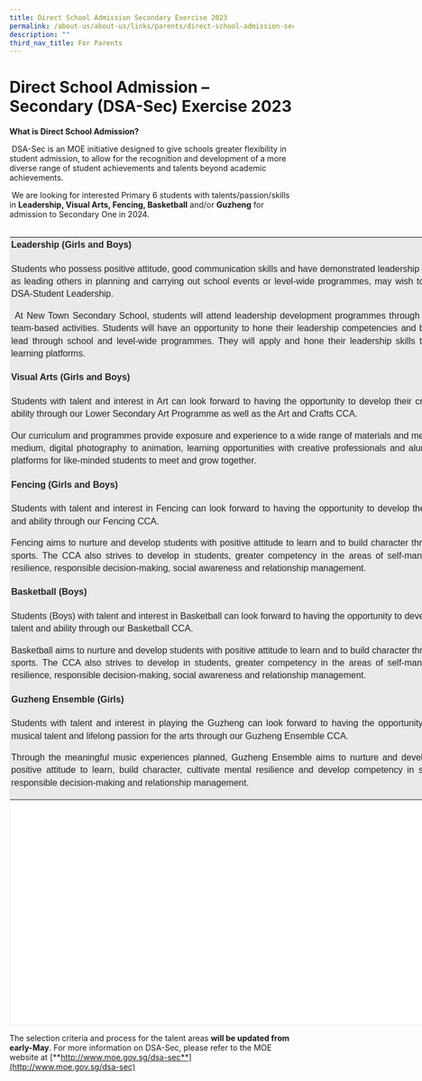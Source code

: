 ```yaml
---
title: Direct School Admission Secondary Exercise 2023
permalink: /about-us/about-us/links/parents/direct-school-admission-secondary-dsa-sec-exercise-2023/
description: ""
third_nav_title: For Parents
---
```

# Direct School Admission – Secondary (DSA-Sec) Exercise 2023


**What is Direct School Admission?**

&nbsp;DSA-Sec is an MOE initiative designed to give schools greater flexibility in student admission, to allow for the recognition and development of a more diverse range of student achievements and talents beyond academic achievements.

&nbsp;We are looking for interested Primary 6 students with talents/passion/skills in&nbsp;**Leadership, Visual Arts, Fencing, Basketball**&nbsp;and/or&nbsp;**Guzheng**&nbsp;for admission to Secondary One in 2024.
 
 <br>

<table style="margin: 0px; outline: 0px; padding: 0px; border: 1px solid rgb(234, 234, 234); color: rgb(56, 61, 81); font-family: &quot;Source Sans Pro&quot;, sans-serif; font-size: 16px; font-style: normal; font-variant-ligatures: normal; font-variant-caps: normal; font-weight: 400; letter-spacing: normal; orphans: 2; text-align: left; text-transform: none; white-space: normal; widows: 2; word-spacing: 0px; -webkit-text-stroke-width: 0px; background-color: rgb(255, 255, 255); text-decoration-thickness: initial; text-decoration-style: initial; text-decoration-color: initial; width: 857px; height: 1400px;" class="iveo_table ives_tab_1"><tbody style="margin: 0px; outline: 0px; padding: 0px;" class=""><tr style="margin: 0px; outline: 0px; padding: 0px;" class=""><td style="margin: 0px; outline: 0px; padding: 2px; text-align: center; background-color: rgb(234, 234, 234); color: rgb(34, 34, 34); width: 851px;" class="" width="616"><p style="margin: 0px 0px 1em; outline: 0px; padding: 0px; line-height: 22.4px; text-align: left;" class=""><strong style="margin: 0px; outline: 0px; padding: 0px;" class=""><span style="margin: 0px; outline: 0px; padding: 0px;" class="" lang="EN-SG">Leadership (Girls and Boys)</span></strong><span style="margin: 0px; outline: 0px; padding: 0px;" class=""></span></p></td></tr><tr style="margin: 0px; outline: 0px; padding: 0px;" class=""><td style="margin: 0px; outline: 0px; padding: 2px; text-align: center; background-color: rgb(234, 234, 234); color: rgb(34, 34, 34);" class="" width="616"><p style="margin: 0px 0px 1em; outline: 0px; padding: 0px; line-height: 22.4px; text-align: justify;" class=""><span style="margin: 0px; outline: 0px; padding: 0px;" class="">Students who possess positive attitude, good communication skills and have demonstrated leadership capabilities, such as leading others in planning and carrying out school events or level-wide programmes, may wish to take part in our DSA-Student Leadership.</span><span style="margin: 0px; outline: 0px; padding: 0px;" class=""></span></p><p style="margin: 0px 0px 1em; outline: 0px; padding: 0px; line-height: 22.4px; text-align: justify;" class=""><span style="margin: 0px; outline: 0px; padding: 0px;" class="">&nbsp;</span><span style="margin: 0px; outline: 0px; padding: 0px; text-align: center;">At New Town Secondary School, students will attend leadership development programmes through self-mastery and team-based activities.&nbsp;Students will have an opportunity to hone their leadership competencies and be empowered to lead through school and level-wide programmes. They will apply and hone their leadership skills through authentic learning platforms.</span><span style="margin: 0px; outline: 0px; padding: 0px; text-align: center;">&nbsp;</span></p></td></tr><tr style="margin: 0px; outline: 0px; padding: 0px;" class=""><td style="margin: 0px; outline: 0px; padding: 2px; text-align: center; background-color: rgb(234, 234, 234); color: rgb(34, 34, 34);" class="" width="616"><p style="margin: 0px 0px 1em; outline: 0px; padding: 0px; line-height: 22.4px; text-align: left;" class=""><b style="margin: 0px; outline: 0px; padding: 0px;" class=""><span style="margin: 0px; outline: 0px; padding: 0px;" class="">Visual Arts (Girls and Boys)</span></b><b style="margin: 0px; outline: 0px; padding: 0px;" class=""></b></p></td></tr><tr style="margin: 0px; outline: 0px; padding: 0px;" class=""><td style="margin: 0px; outline: 0px; padding: 2px; text-align: center; background-color: rgb(234, 234, 234); color: rgb(34, 34, 34);" class="" width="616"><p style="margin: 0px 0px 1em; outline: 0px; padding: 0px; line-height: 22.4px; text-align: justify;" class=""><span style="margin: 0px; outline: 0px; padding: 0px;" class="">Students with talent and interest in Art can look forward to having the opportunity to develop their creative talent and ability through our Lower Secondary Art Programme as well as the Art and Crafts CCA.&nbsp;</span></p><p style="margin: 0px 0px 1em; outline: 0px; padding: 0px; line-height: 22.4px; text-align: justify;" class="">Our curriculum and programmes provide exposure&nbsp;and experience to a wide range of materials and medium - dry to wet medium, digital photography to animation, learning opportunities with creative professionals and alumnus, as well as platforms for like-minded students to meet and grow together.&nbsp;</p></td></tr><tr style="margin: 0px; outline: 0px; padding: 0px;" class=""><td style="margin: 0px; outline: 0px; padding: 2px; text-align: center; background-color: rgb(234, 234, 234); color: rgb(34, 34, 34);" class="" width="616"><p style="margin: 0px 0px 1em; outline: 0px; padding: 0px; line-height: 22.4px; text-align: left;" class=""><b style="margin: 0px; outline: 0px; padding: 0px;" class=""><span style="margin: 0px; outline: 0px; padding: 0px;" class="" lang="EN-SG">Fencing (Girls and Boys)</span></b><span style="margin: 0px; outline: 0px; padding: 0px;" class=""></span></p></td></tr><tr style="margin: 0px; outline: 0px; padding: 0px;" class=""><td style="margin: 0px; outline: 0px; padding: 2px; text-align: center; background-color: rgb(234, 234, 234); color: rgb(34, 34, 34);" class="" width="616"><p style="margin: 0px 0px 1em; outline: 0px; padding: 0px; line-height: 22.4px; text-align: justify;" class=""><span style="margin: 0px; outline: 0px; padding: 0px;" class="">Students with talent and interest in Fencing can look forward to having the opportunity to develop their sporting talent and ability through our Fencing CCA.&nbsp;</span></p><p style="margin: 0px 0px 1em; outline: 0px; padding: 0px; line-height: 22.4px; text-align: justify;" class=""><span style="margin: 0px; outline: 0px; padding: 0px;" class="">Fencing aims to nurture and develop students with positive attitude to learn and to build character through competitive sports. The CCA also strives to develop in students, greater competency in the areas of self-management, mental resilience, responsible decision-making, social awareness and relationship management.</span></p></td></tr><tr style="margin: 0px; outline: 0px; padding: 0px;" class=""><td style="margin: 0px; outline: 0px; padding: 2px; text-align: center; background-color: rgb(234, 234, 234); color: rgb(34, 34, 34);" class="" width="616"><p style="margin: 0px 0px 1em; outline: 0px; padding: 0px; line-height: 22.4px; text-align: left;" class=""><b style="margin: 0px; outline: 0px; padding: 0px;" class=""><span style="margin: 0px; outline: 0px; padding: 0px;" class="">Basketball (Boys)</span></b><b style="margin: 0px; outline: 0px; padding: 0px;" class=""></b></p></td></tr><tr style="margin: 0px; outline: 0px; padding: 0px;" class=""><td style="margin: 0px; outline: 0px; padding: 2px; text-align: center; background-color: rgb(234, 234, 234); color: rgb(34, 34, 34);" class="" width="616"><p style="margin: 0px 0px 1em; outline: 0px; padding: 0px; line-height: 22.4px; text-align: justify;" class=""><span style="margin: 0px; outline: 0px; padding: 0px;" class="">Students (Boys) with talent and interest in Basketball can look forward to having the opportunity to develop their sporting talent and ability through our Basketball CCA.&nbsp;</span></p><p style="margin: 0px 0px 1em; outline: 0px; padding: 0px; line-height: 22.4px; text-align: justify;" class=""><span style="margin: 0px; outline: 0px; padding: 0px;" class="">Basketball aims to nurture and develop students with positive attitude to learn and to build character through competitive sports. The CCA also strives to develop in students, greater competency in the areas of self-management, mental resilience, responsible decision-making, social awareness and relationship management.</span></p></td></tr><tr style="margin: 0px; outline: 0px; padding: 0px;" class=""><td style="margin: 0px; outline: 0px; padding: 2px; text-align: center; background-color: rgb(234, 234, 234); color: rgb(34, 34, 34);" class="" width="616"><p style="margin: 0px 0px 1em; outline: 0px; padding: 0px; line-height: 22.4px; text-align: left;" class=""><b style="margin: 0px; outline: 0px; padding: 0px;" class=""><span style="margin: 0px; outline: 0px; padding: 0px;" class="">Guzheng Ensemble (Girls)</span></b><b style="margin: 0px; outline: 0px; padding: 0px;" class=""></b></p></td></tr><tr style="margin: 0px; outline: 0px; padding: 0px;" class=""><td style="margin: 0px; outline: 0px; padding: 2px; text-align: center; background-color: rgb(234, 234, 234); color: rgb(34, 34, 34);" class="" width="616"><p style="margin: 0px 0px 1em; outline: 0px; padding: 0px; line-height: 22.4px; text-align: justify;" class=""><span style="margin: 0px; outline: 0px; padding: 0px;" class="">Students with talent and interest in playing the Guzheng can look forward to having the opportunity to develop their musical talent and lifelong passion for the arts through our Guzheng Ensemble CCA.&nbsp;</span></p><p style="margin: 0px 0px 1em; outline: 0px; padding: 0px; line-height: 22.4px; text-align: justify;" class=""><span style="margin: 0px; outline: 0px; padding: 0px;" class="">Through the meaningful music experiences planned,<span>&nbsp;</span></span><span style="margin: 0px; outline: 0px; padding: 0px;" class="">Guzheng Ensemble aims to nurture and develop students with positive attitude to learn, build character, cultivate mental resilience and develop competency in self-management, responsible decision-making and relationship management.</span><span style="margin: 0px; outline: 0px; padding: 0px; text-align: center;">&nbsp;</span></p></td></tr></tbody></table>

The selection criteria and process for the talent areas&nbsp;**will be updated from early-May**. For more information on DSA-Sec, please refer to the MOE website at&nbsp;[**http://www.moe.gov.sg/dsa-sec**](http://www.moe.gov.sg/dsa-sec)